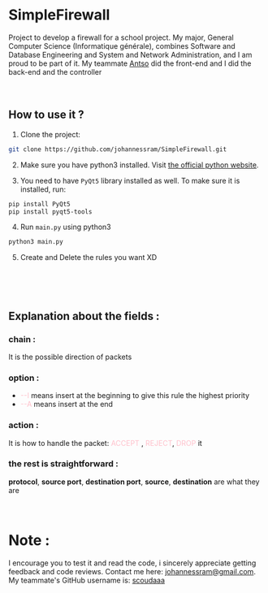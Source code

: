 # SimpleFirewall
Project to develop a firewall for a school project. My major, General Computer Science (Informatique générale), combines Software and Database Engineering and System and Network Administration, and I am proud to be part of it. My teammate [Antso](https://github.com/scoudaaa) did the front-end and I did the back-end and the controller
</br>
</br>
</br>

## How to use it ?
1. Clone the project:
```bash
git clone https://github.com/johannessram/SimpleFirewall.git
```

2. Make sure you have python3 installed. Visit [the official python website](https://www.python.org/downloads/).

3. You need to have `PyQt5` library installed as well. To make sure it is installed, run:
```bash
pip install PyQt5
pip install pyqt5-tools
```

4. Run `main.py` using python3
```bash
python3 main.py
```

5. Create and Delete the rules you want XD
</br>
</br>
</br>

## Explanation about the fields :
### **chain :**
It is the possible direction of packets

### **option :**
- <a style="color: pink">--I</a> means insert at the beginning to give this rule the highest priority
- <a style="color: pink">--A </a> means insert at the end

### **action :**
It is how to handle the packet: <a style="color: pink"> ACCEPT </a>, <a style="color: pink"> REJECT</a>, <a style="color: pink">DROP </a> it

### **the rest is straightforward :**
**protocol**, **source port**, **destination port**, **source**, **destination** are what they are
</br>
</br>
</br>

# Note :
I encourage you to test it and read the code, i sincerely appreciate getting feedback and code reviews. Contact me here: johannessram@gmail.com.
</br>
My teammate's GitHub username is: [scoudaaa](https://github.com/scoudaaa)
